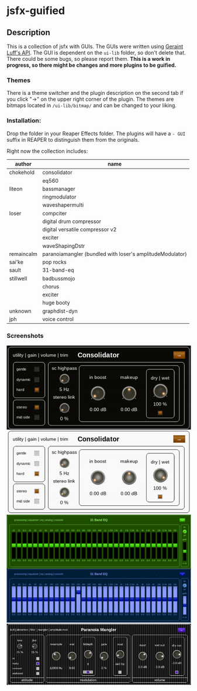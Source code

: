 # jsfx-guified

## Description
This is a collection of jsfx with GUIs.
The GUIs were written using [Geraint Luff's API](https://github.com/geraintluff/jsfx-ui-lib). The GUI is dependent on the `ui-lib` folder, so don't delete that.
There could be some bugs, so please report them.
**This is a work in progress, so there might be changes and more plugins to be guified.**

### Themes
There is a theme switcher and the plugin description on the second tab if you click "→" on the upper right corner of the plugin.
The themes are bitmaps located in `/ui-lib/bitmap/` and can be changed to your liking.

### Installation:
Drop the folder in your Reaper Effects folder.
The plugins will have a `- GUI` suffix in REAPER to distinguish them from the originals.

Right now the collection includes:

|author|name|
|----|-----|
|chokehold|consolidator|
||eq560|
|liteon|bassmanager|
||ringmodulator|
||waveshapermulti|
|loser|compciter|
||digital drum compressor|
||digital versatile compressor v2|
||exciter|
||waveShapingDstr|
|remaincalm|paranoiamangler (bundled with loser's amplitudeModulator)|
|sai'ke|pop rocks|
|sault|31-band-eq|
|stillwell|badbussmojo|
||chorus|
||exciter|
||huge booty|
|unknown|graphdist-dyn|
|jph|voice control|

### Screenshots
![Screenshot#1](https://github.com/JPH-jph/jsfx-guified/blob/main/screenshots/consolidator.png)
![Screenshot#2](https://github.com/JPH-jph/jsfx-guified/blob/main/screenshots/eq.png)
![Screenshot#3](https://github.com/JPH-jph/jsfx-guified/blob/main/screenshots/mangler.png)
